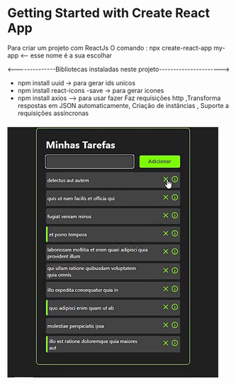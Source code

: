# Getting Started with Create React App

Para criar um projeto com ReactJs
O comando : npx create-react-app my-app <-- esse nome é a sua escolhar

<--------------Bibliotecas instaladas neste projeto---------------------->

- npm install uuid -> para gerar ids unicos 
- npm install react-icons -save -> para gerar icones
- npm install axios --> para usar fazer Faz requisições http ,Transforma respostas em JSON automaticamente, Criação de instâncias , Suporte a requisições assíncronas

###
![Khufos](https://github.com/Khufos/App-reactjs-tarefas/blob/main/tarefas.gif)
